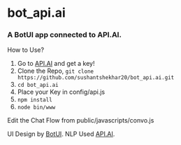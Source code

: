 # bot_api.ai
### A BotUI app connected to API.AI.

How to Use?

1. Go to [API.AI](https://www.api.ai) and get a key!
2. Clone the Repo,
  `
  git clone https://github.com/sushantshekhar20/bot_api.ai.git
  `
3. `cd bot_api.ai`
4. Place your Key in config/api.js
5. `npm install`
6. `node bin/www`

  Edit the Chat Flow from public/javascripts/convo.js

UI Design by [BotUI](https://github.com/moinism/botui).
NLP Used [API.AI](https://www.api.ai).
